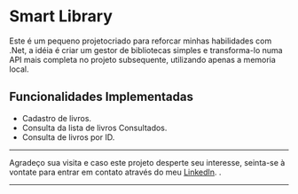 # Smart Library

Este é um pequeno projetocriado para reforcar minhas habilidades com .Net, a idéia é criar um gestor de bibliotecas simples e transforma-lo numa API mais completa no projeto subsequente, utilizando apenas a memoria local.

## Funcionalidades Implementadas

- Cadastro de livros.
- Consulta da lista de livros Consultados.
- Consulta de livros por ID.

---

Agradeço sua visita e caso este projeto desperte seu interesse, seinta-se à vontate para entrar em contato através do meu [LinkedIn](https://www.linkedin.com). .

---

